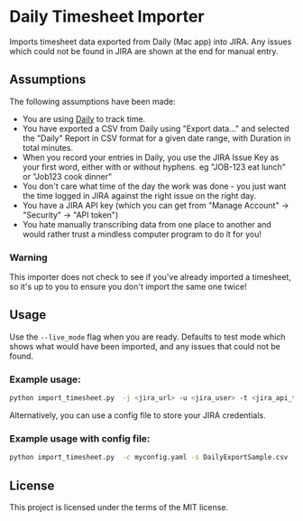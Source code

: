# Daily Timesheet Importer

Imports timesheet data exported from Daily (Mac app) into JIRA. 
Any issues which could not be found in JIRA are shown at the end for manual entry.

## Assumptions

The following assumptions have been made:

- You are using [Daily](https://dailytimetracking.com/) to track time.
- You have exported a CSV from Daily using "Export data..." and selected the "Daily" Report in CSV format for a given date range, with Duration in total minutes.
- When you record your entries in Daily, you use the JIRA Issue Key as your first word, either with or without hyphens. eg "JOB-123 eat lunch" or "Job123 cook dinner"
- You don't care what time of the day the work was done - you just want the time logged in JIRA against the right issue on the right day.
- You have a JIRA API key (which you can get from "Manage Account" -> "Security" -> "API token")
- You hate manually transcribing data from one place to another and would rather trust a mindless computer program to do it for you!

### Warning

This importer does not check to see if you've already imported a timesheet, so it's up to you to ensure you don't import the same one twice!

## Usage

Use the ```--live_mode``` flag when you are ready. Defaults to test mode which shows what would have been imported, and any issues that could not be found.

### Example usage:

```bash
python import_timesheet.py  -j <jira_url> -u <jira_user> -t <jira_api_token> -s DailyExportSample.csv
```

Alternatively, you can use a config file to store your JIRA credentials.

### Example usage with config file:

```bash
python import_timesheet.py  -c myconfig.yaml -s DailyExportSample.csv
```

## License

This project is licensed under the terms of the MIT license.